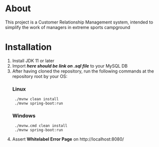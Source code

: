 # About
This project is a Customer Relationship Management system, intended to simplify the work of managers in extreme sports 
campground
# Installation
1. Install JDK 11 or later
2. Import ***here should be link on .sql file*** to your MySQL DB
3. After having cloned the repository, run the following commands at the repository root by your OS:
    ### Linux
        ./mvnw clean install
        ./mvnw spring-boot:run
    ### Windows 
        ./mvnw.cmd clean install
        ./mvnw spring-boot:run
4. Assert **Whitelabel Error Page** on http://localhost:8080/
     